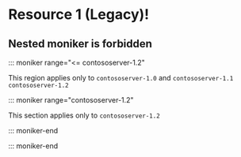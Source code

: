# Resource 1 (Legacy)!

## Nested moniker is forbidden

::: moniker range="<= contososerver-1.2"

This region applies only to `contososerver-1.0` and `contososerver-1.1` `contososerver-1.2`

::: moniker range="contososerver-1.2"

This section applies only to `contososerver-1.2`

::: moniker-end

::: moniker-end
